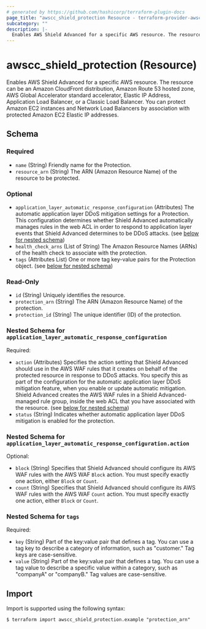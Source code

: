 ```yaml
---
# generated by https://github.com/hashicorp/terraform-plugin-docs
page_title: "awscc_shield_protection Resource - terraform-provider-awscc"
subcategory: ""
description: |-
  Enables AWS Shield Advanced for a specific AWS resource. The resource can be an Amazon CloudFront distribution, Amazon Route 53 hosted zone, AWS Global Accelerator standard accelerator, Elastic IP Address, Application Load Balancer, or a Classic Load Balancer. You can protect Amazon EC2 instances and Network Load Balancers by association with protected Amazon EC2 Elastic IP addresses.
---
```


# awscc_shield_protection (Resource)

Enables AWS Shield Advanced for a specific AWS resource. The resource can be an Amazon CloudFront distribution, Amazon Route 53 hosted zone, AWS Global Accelerator standard accelerator, Elastic IP Address, Application Load Balancer, or a Classic Load Balancer. You can protect Amazon EC2 instances and Network Load Balancers by association with protected Amazon EC2 Elastic IP addresses.



<!-- schema generated by tfplugindocs -->
## Schema

### Required

- `name` (String) Friendly name for the Protection.
- `resource_arn` (String) The ARN (Amazon Resource Name) of the resource to be protected.

### Optional

- `application_layer_automatic_response_configuration` (Attributes) The automatic application layer DDoS mitigation settings for a Protection. This configuration determines whether Shield Advanced automatically manages rules in the web ACL in order to respond to application layer events that Shield Advanced determines to be DDoS attacks. (see [below for nested schema](#nestedatt--application_layer_automatic_response_configuration))
- `health_check_arns` (List of String) The Amazon Resource Names (ARNs) of the health check to associate with the protection.
- `tags` (Attributes List) One or more tag key-value pairs for the Protection object. (see [below for nested schema](#nestedatt--tags))

### Read-Only

- `id` (String) Uniquely identifies the resource.
- `protection_arn` (String) The ARN (Amazon Resource Name) of the protection.
- `protection_id` (String) The unique identifier (ID) of the protection.

<a id="nestedatt--application_layer_automatic_response_configuration"></a>
### Nested Schema for `application_layer_automatic_response_configuration`

Required:

- `action` (Attributes) Specifies the action setting that Shield Advanced should use in the AWS WAF rules that it creates on behalf of the protected resource in response to DDoS attacks. You specify this as part of the configuration for the automatic application layer DDoS mitigation feature, when you enable or update automatic mitigation. Shield Advanced creates the AWS WAF rules in a Shield Advanced-managed rule group, inside the web ACL that you have associated with the resource. (see [below for nested schema](#nestedatt--application_layer_automatic_response_configuration--action))
- `status` (String) Indicates whether automatic application layer DDoS mitigation is enabled for the protection.

<a id="nestedatt--application_layer_automatic_response_configuration--action"></a>
### Nested Schema for `application_layer_automatic_response_configuration.action`

Optional:

- `block` (String) Specifies that Shield Advanced should configure its AWS WAF rules with the AWS WAF `Block` action.
You must specify exactly one action, either `Block` or `Count`.
- `count` (String) Specifies that Shield Advanced should configure its AWS WAF rules with the AWS WAF `Count` action.
You must specify exactly one action, either `Block` or `Count`.



<a id="nestedatt--tags"></a>
### Nested Schema for `tags`

Required:

- `key` (String) Part of the key:value pair that defines a tag. You can use a tag key to describe a category of information, such as "customer." Tag keys are case-sensitive.
- `value` (String) Part of the key:value pair that defines a tag. You can use a tag value to describe a specific value within a category, such as "companyA" or "companyB." Tag values are case-sensitive.

## Import

Import is supported using the following syntax:

```shell
$ terraform import awscc_shield_protection.example "protection_arn"
```

